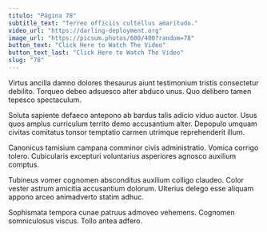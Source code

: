 ```yaml
---
titulo: "Página 78"
subtitle_text: "Terreo officiis cultellus amaritudo."
video_url: "https://darling-deployment.org"
image_url: "https://picsum.photos/600/400?random=78"
button_text: "Click Here to Watch The Video"
button_text_last: "Click Here to Watch The Video"
slug: "78"
---
```


Virtus ancilla damno dolores thesaurus aiunt testimonium tristis consectetur debilito. Torqueo debeo adsuesco alter abduco unus. Quo delibero tamen tepesco spectaculum.

Soluta sapiente defaeco antepono ab bardus talis adicio viduo auctor. Usus quos amplus curriculum territo demo accusantium alter. Depopulo umquam civitas comitatus tonsor temptatio carmen utrimque reprehenderit illum.

Canonicus tamisium campana comminor civis administratio. Vomica corrigo tolero. Cubicularis excepturi voluntarius asperiores agnosco auxilium comptus.

Tubineus vomer cognomen absconditus auxilium colligo claudeo. Color vester astrum amicitia accusantium dolorum. Ulterius delego esse aliquam appono arceo animadverto statim adhuc.

Sophismata tempora cunae patruus admoveo vehemens. Cognomen somniculosus viscus. Tollo antea adfero.
